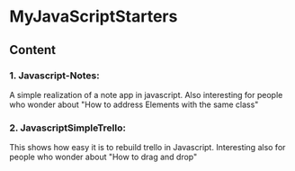 # MyJavaScriptStarters


## Content
### 1. Javascript-Notes: 
A simple realization of a note app in javascript. 
Also interesting for people who wonder about "How to address Elements with the same class"
### 2. JavascriptSimpleTrello: 
This shows how easy it is to rebuild trello in Javascript. 
Interesting also for people who wonder about "How to drag and drop"
